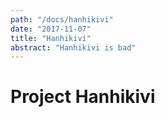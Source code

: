 ```yaml
---
path: "/docs/hanhikivi"
date: "2017-11-07"
title: "Hanhikivi"
abstract: "Hanhikivi is bad"
---
```


# Project Hanhikivi

